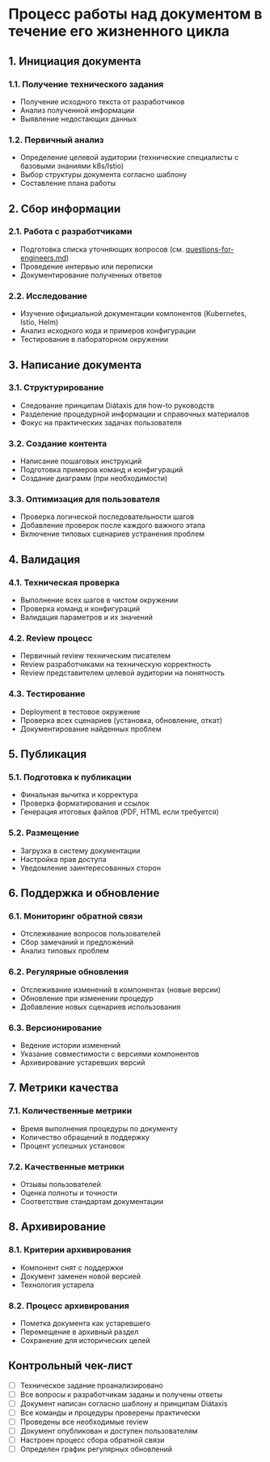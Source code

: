 # Процесс работы над документом в течение его жизненного цикла

## 1. Инициация документа

### 1.1. Получение технического задания
- Получение исходного текста от разработчиков
- Анализ полученной информации
- Выявление недостающих данных

### 1.2. Первичный анализ
- Определение целевой аудитории (технические специалисты с базовыми знаниями k8s/Istio)
- Выбор структуры документа согласно шаблону
- Составление плана работы

## 2. Сбор информации

### 2.1. Работа с разработчиками
- Подготовка списка уточняющих вопросов (см. [questions-for-engineers.md](questions-for-engineers.md))
- Проведение интервью или переписки
- Документирование полученных ответов

### 2.2. Исследование
- Изучение официальной документации компонентов (Kubernetes, Istio, Helm)
- Анализ исходного кода и примеров конфигурации
- Тестирование в лабораторном окружении

## 3. Написание документа

### 3.1. Структурирование
- Следование принципам Diátaxis для how-to руководств
- Разделение процедурной информации и справочных материалов
- Фокус на практических задачах пользователя

### 3.2. Создание контента
- Написание пошаговых инструкций
- Подготовка примеров команд и конфигураций
- Создание диаграмм (при необходимости)

### 3.3. Оптимизация для пользователя
- Проверка логической последовательности шагов
- Добавление проверок после каждого важного этапа
- Включение типовых сценариев устранения проблем

## 4. Валидация

### 4.1. Техническая проверка
- Выполнение всех шагов в чистом окружении
- Проверка команд и конфигураций
- Валидация параметров и их значений

### 4.2. Review процесс
- Первичный review техническим писателем
- Review разработчиками на техническую корректность
- Review представителем целевой аудитории на понятность

### 4.3. Тестирование
- Deployment в тестовое окружение
- Проверка всех сценариев (установка, обновление, откат)
- Документирование найденных проблем

## 5. Публикация

### 5.1. Подготовка к публикации
- Финальная вычитка и корректура
- Проверка форматирования и ссылок
- Генерация итоговых файлов (PDF, HTML если требуется)

### 5.2. Размещение
- Загрузка в систему документации
- Настройка прав доступа
- Уведомление заинтересованных сторон

## 6. Поддержка и обновление

### 6.1. Мониторинг обратной связи
- Отслеживание вопросов пользователей
- Сбор замечаний и предложений
- Анализ типовых проблем

### 6.2. Регулярные обновления
- Отслеживание изменений в компонентах (новые версии)
- Обновление при изменении процедур
- Добавление новых сценариев использования

### 6.3. Версионирование
- Ведение истории изменений
- Указание совместимости с версиями компонентов
- Архивирование устаревших версий

## 7. Метрики качества

### 7.1. Количественные метрики
- Время выполнения процедуры по документу
- Количество обращений в поддержку
- Процент успешных установок

### 7.2. Качественные метрики
- Отзывы пользователей
- Оценка полноты и точности
- Соответствие стандартам документации

## 8. Архивирование

### 8.1. Критерии архивирования
- Компонент снят с поддержки
- Документ заменен новой версией
- Технология устарела

### 8.2. Процесс архивирования
- Пометка документа как устаревшего
- Перемещение в архивный раздел
- Сохранение для исторических целей

## Контрольный чек-лист

- [ ] Техническое задание проанализировано
- [ ] Все вопросы к разработчикам заданы и получены ответы
- [ ] Документ написан согласно шаблону и принципам Diátaxis
- [ ] Все команды и процедуры проверены практически
- [ ] Проведены все необходимые review
- [ ] Документ опубликован и доступен пользователям
- [ ] Настроен процесс сбора обратной связи
- [ ] Определен график регулярных обновлений
